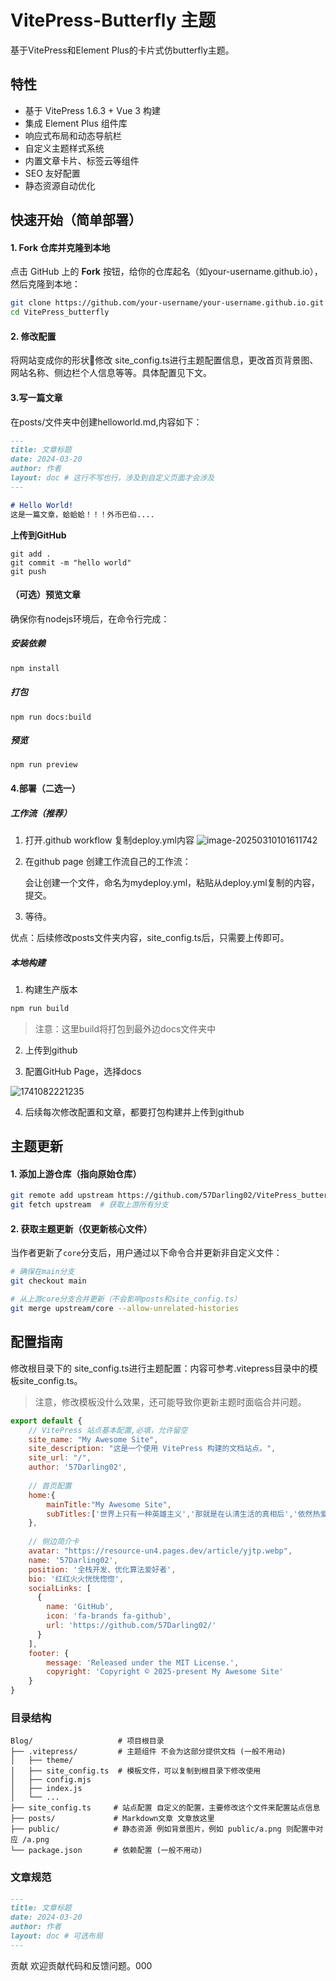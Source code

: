 # VitePress-Butterfly 主题

基于VitePress和Element Plus的卡片式仿butterfly主题。

##  特性

- 基于 VitePress 1.6.3 + Vue 3 构建
- 集成 Element Plus 组件库
- 响应式布局和动态导航栏
- 自定义主题样式系统
- 内置文章卡片、标签云等组件
- SEO 友好配置
- 静态资源自动优化

##  快速开始（简单部署）

#### **1. Fork 仓库并克隆到本地**

点击 GitHub 上的 **Fork** 按钮，给你的仓库起名（如your-username.github.io），然后克隆到本地：

```bash
git clone https://github.com/your-username/your-username.github.io.git
cd VitePress_butterfly
```

#### 2. 修改配置

将网站变成你的形状😤修改 site_config.ts进行主题配置信息，更改首页背景图、网站名称、侧边栏个人信息等等。具体配置见下文。

#### 3.写一篇文章

在posts/文件夹中创建helloworld.md,内容如下：

```markdown
---
title: 文章标题
date: 2024-03-20
author: 作者
layout: doc # 这行不写也行，涉及到自定义页面才会涉及
---

# Hello World!
这是一篇文章，蛤蛤蛤！！！外币巴伯....

```

 **上传到GitHub**

```
git add .
git commit -m "hello world"
git push
```



#### （可选）预览文章

确保你有nodejs环境后，在命令行完成：

##### 安装依赖

```cmd
npm install
```

##### 打包

```
npm run docs:build
```

##### 预览
```
npm run preview
```



#### 4.部署（二选一）

##### 工作流（推荐）

1. 打开.github workflow 复制deploy.yml内容
  ![image-20250310101611742](https://resource-un4.pages.dev/article/image-20250310101611742.png)

1. 在github page 创建工作流自己的工作流：

	会让创建一个文件，命名为mydeploy.yml，粘贴从deploy.yml复制的内容，提交。

1. 等待。

优点：后续修改posts文件夹内容，site_config.ts后，只需要上传即可。

##### 本地构建

1. 构建生产版本

```bash
npm run build
```
>  注意：这里build将打包到最外边docs文件夹中

2. 上传到github

3. 配置GitHub Page，选择docs

![1741082221235](https://resource-un4.pages.dev/article/1741082221235.png)

4. 后续每次修改配置和文章，都要打包构建并上传到github

## 主题更新

#### **1. 添加上游仓库（指向原始仓库）**

```bash
git remote add upstream https://github.com/57Darling02/VitePress_butterfly.git
git fetch upstream  # 获取上游所有分支
```

#### **2. 获取主题更新（仅更新核心文件）**

当作者更新了`core`分支后，用户通过以下命令合并更新非自定义文件：

```bash
# 确保在main分支
git checkout main

# 从上游core分支合并更新（不会影响posts和site_config.ts）
git merge upstream/core --allow-unrelated-histories
```



## 配置指南

修改根目录下的 site_config.ts进行主题配置：内容可参考.vitepress目录中的模板site_config.ts。

> 注意，修改模板没什么效果，还可能导致你更新主题时面临合并问题。


```javascript
export default {
    // VitePress 站点基本配置,必填，允许留空
    site_name: "My Awesome Site",
    site_description: "这是一个使用 VitePress 构建的文档站点。",
    site_url: "/",
    author: '57Darling02',
    
    // 首页配置
    home:{
        mainTitle:"My Awesome Site",
        subTitles:['世界上只有一种英雄主义','那就是在认清生活的真相后','依然热爱生活'],//打字机效果的副标题，使用字符串列表
    },
    
    // 侧边简介卡
    avatar: "https://resource-un4.pages.dev/article/yjtp.webp",
    name: '57Darling02',
    position: '全栈开发、优化算法爱好者',
    bio: '红红火火恍恍惚惚',
    socialLinks: [
      {
        name: 'GitHub',
        icon: 'fa-brands fa-github',
        url: 'https://github.com/57Darling02/'
      }
    ],
    footer: {
        message: 'Released under the MIT License.',
        copyright: 'Copyright © 2025-present My Awesome Site'
    }
}

```
### 目录结构

```plainText
Blog/                   # 项目根目录
├── .vitepress/         # 主题组件 不会为这部分提供文档 (一般不用动)
│   ├── theme/
│   ├── site_config.ts  # 模板文件，可以复制到根目录下修改使用          
│   ├── config.mjs   
│   ├── index.js
│   └── ...   
├── site_config.ts     # 站点配置 自定义的配置，主要修改这个文件来配置站点信息
├── posts/             # Markdown文章 文章放这里
├── public/            # 静态资源 例如背景图片，例如 public/a.png 则配置中对应 /a.png
└── package.json       # 依赖配置 (一般不用动)
```
### 文章规范

```markdown
---
title: 文章标题
date: 2024-03-20
author: 作者
layout: doc # 可选布局
---
```
贡献
欢迎贡献代码和反馈问题。000

